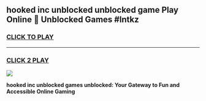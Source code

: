 
## hooked inc unblocked unblocked game Play Online 👋 Unblocked Games #lntkz
<h3>
<a href="https://premium.freeplayer.one?title=hooked_inc_unblocked&ref=21F">CLICK TO PLAY</a></h3>
<hr>

<h3>
<a href="https://premium.freeplayer.one?title=hooked_inc_unblocked&ref=21F">CLICK 2 PLAY</a>
  
</h3>

<a href="https://premium.freeplayer.one?title=hooked_inc_unblocked&ref=21F/"><img src="https://clearcache.store/games.png"></a>


**hooked inc unblocked games unblocked: Your Gateway to Fun and Accessible Online Gaming**
